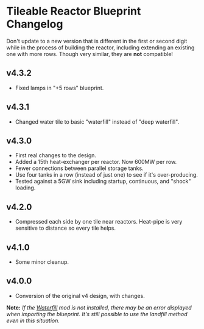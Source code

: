 # Tileable Reactor Blueprint Changelog

Don't update to a new version that is different in the first or second digit while in the process of building the reactor, including extending an existing one with more rows. Though very similar, they are **not** compatible!

## v4.3.2

- Fixed lamps in "+5 rows" blueprint.

## v4.3.1

- Changed water tile to basic "waterfill" instead of "deep waterfill".

## v4.3.0

- First real changes to the design.
- Added a 15th heat-exchanger per reactor. Now 600MW per row.
- Fewer connections between parallel storage tanks.
- Use four tanks in a row (instead of just one) to see if it's over-producing.
- Tested against a 5GW sink including startup, continuous, and "shock" loading.

## v4.2.0

- Compressed each side by one tile near reactors. Heat-pipe is very sensitive to distance so every tile helps.

## v4.1.0

- Some minor cleanup.

## v4.0.0

- Conversion of the original v4 design, with changes.

**Note:** _If the [Waterfill](https://mods.factorio.com/mod/Noxys_Waterfill) mod is not installed, there may be an error displayed when importing the blueprint. It's still possible to use the landfill method even in this situation._
